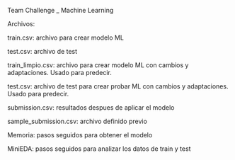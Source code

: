 Team Challenge _ Machine Learning

Archivos:

  train.csv: archivo para crear modelo ML
  
  test.csv: archivo de test
  
  train_limpio.csv: archivo para crear modelo ML con cambios y adaptaciones. Usado para predecir.
  
  test.csv: archivo de test para crear probar ML con cambios y adaptaciones. Usado para predecir.
  
  submission.csv: resultados despues de aplicar el modelo
  
  sample_submission.csv: archivo definido previo
  
  Memoria: pasos seguidos para obtener el modelo
  
  MiniEDA: pasos seguidos para analizar los datos de train y test
  
